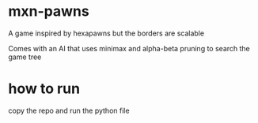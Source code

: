 # mxn-pawns
A game inspired by hexapawns but the borders are scalable

Comes with an AI that uses minimax and alpha-beta pruning to search the game tree
# how to run

copy the repo and run the python file
